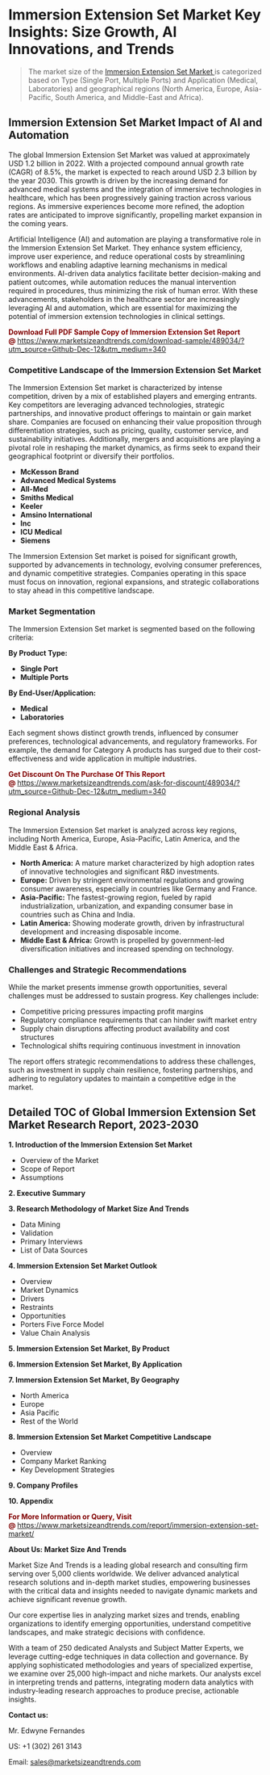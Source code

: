 <H1>Immersion Extension Set Market Key Insights: Size Growth, AI Innovations, and Trends</H1><blockquote><p>The market size of the <a href="https://www.marketsizeandtrends.com/download-sample/489034/?utm_source=Github-Dec-12&amp;utm_medium=340" target="_blank">Immersion Extension Set Market </a>is categorized based on Type (Single Port, Multiple Ports) and Application (Medical, Laboratories) and geographical regions (North America, Europe, Asia-Pacific, South America, and Middle-East and Africa).</p></blockquote><p><h2>Immersion Extension Set Market Impact of AI and Automation</h2><p>The global Immersion Extension Set Market was valued at approximately USD 1.2 billion in 2022. With a projected compound annual growth rate (CAGR) of 8.5%, the market is expected to reach around USD 2.3 billion by the year 2030. This growth is driven by the increasing demand for advanced medical systems and the integration of immersive technologies in healthcare, which has been progressively gaining traction across various regions. As immersive experiences become more refined, the adoption rates are anticipated to improve significantly, propelling market expansion in the coming years.</p><p>Artificial Intelligence (AI) and automation are playing a transformative role in the Immersion Extension Set Market. They enhance system efficiency, improve user experience, and reduce operational costs by streamlining workflows and enabling adaptive learning mechanisms in medical environments. AI-driven data analytics facilitate better decision-making and patient outcomes, while automation reduces the manual intervention required in procedures, thus minimizing the risk of human error. With these advancements, stakeholders in the healthcare sector are increasingly leveraging AI and automation, which are essential for maximizing the potential of immersion extension technologies in clinical settings.</p></p><p><strong><span style="color: #800000;">Download Full PDF Sample Copy of Immersion Extension Set Report @</span>&nbsp;</strong><a href="https://www.marketsizeandtrends.com/download-sample/489034/?utm_source=Github-Dec-12&amp;utm_medium=340">https://www.marketsizeandtrends.com/download-sample/489034/?utm_source=Github-Dec-12&amp;utm_medium=340</a></p><h3>Competitive Landscape of the Immersion Extension Set Market</h3><p>The Immersion Extension Set market is characterized by intense competition, driven by a mix of established players and emerging entrants. Key competitors are leveraging advanced technologies, strategic partnerships, and innovative product offerings to maintain or gain market share. Companies are focused on enhancing their value proposition through differentiation strategies, such as pricing, quality, customer service, and sustainability initiatives. Additionally, mergers and acquisitions are playing a pivotal role in reshaping the market dynamics, as firms seek to expand their geographical footprint or diversify their portfolios.</p><p><strong><p><ul><li>McKesson Brand </li><li> Advanced Medical Systems </li><li> All-Med </li><li> Smiths Medical </li><li> Keeler </li><li> Amsino International </li><li> Inc </li><li> ICU Medical </li><li> Siemens</p></li></ul></p></strong></p><p>The Immersion Extension Set market is poised for significant growth, supported by advancements in technology, evolving consumer preferences, and dynamic competitive strategies. Companies operating in this space must focus on innovation, regional expansions, and strategic collaborations to stay ahead in this competitive landscape.</p><h3>Market Segmentation</h3><p>The Immersion Extension Set market is segmented based on the following criteria:</p><p><strong>By Product Type:</strong></p><p><strong><p><ul><li>Single Port </li><li> Multiple Ports</p></li></ul></p></strong></p><p><strong>By End-User/Application:</strong></p><p><strong><p><ul><li>Medical </li><li> Laboratories</p></li></ul></p></strong></p><p>Each segment shows distinct growth trends, influenced by consumer preferences, technological advancements, and regulatory frameworks. For example, the demand for Category A products has surged due to their cost-effectiveness and wide application in multiple industries.</p><p><strong><span style="color: #800000;">Get Discount On The Purchase Of This Report @&nbsp;</span></strong><a href="https://www.marketsizeandtrends.com/ask-for-discount/489034/?utm_source=Github-Dec-12&amp;utm_medium=340">https://www.marketsizeandtrends.com/ask-for-discount/489034/?utm_source=Github-Dec-12&amp;utm_medium=340</a></p><h3>Regional Analysis</h3><p>The Immersion Extension Set market is analyzed across key regions, including North America, Europe, Asia-Pacific, Latin America, and the Middle East &amp; Africa.</p><ul><li><strong>North America:</strong> A mature market characterized by high adoption rates of innovative technologies and significant R&amp;D investments.</li><li><strong>Europe:</strong> Driven by stringent environmental regulations and growing consumer awareness, especially in countries like Germany and France.</li><li><strong>Asia-Pacific:</strong> The fastest-growing region, fueled by rapid industrialization, urbanization, and expanding consumer base in countries such as China and India.</li><li><strong>Latin America:</strong> Showing moderate growth, driven by infrastructural development and increasing disposable income.</li><li><strong>Middle East &amp; Africa:</strong> Growth is propelled by government-led diversification initiatives and increased spending on technology.</li></ul><h3>Challenges and Strategic Recommendations</h3><p>While the market presents immense growth opportunities, several challenges must be addressed to sustain progress. Key challenges include:</p><ul><li>Competitive pricing pressures impacting profit margins</li><li>Regulatory compliance requirements that can hinder swift market entry</li><li>Supply chain disruptions affecting product availability and cost structures</li><li>Technological shifts requiring continuous investment in innovation</li></ul><p>The report offers strategic recommendations to address these challenges, such as investment in supply chain resilience, fostering partnerships, and adhering to regulatory updates to maintain a competitive edge in the market.</p><h2>Detailed TOC of Global Immersion Extension Set Market Research Report, 2023-2030</h2><p><strong>1. Introduction of the Immersion Extension Set Market</strong></p><ul><li>Overview of the Market</li><li>Scope of Report</li><li>Assumptions&nbsp;</li></ul><p><strong>2. Executive Summary</strong></p><p><strong>3. Research Methodology of <strong>Market Size And Trends</strong></strong></p><ul><li>Data Mining</li><li>Validation</li><li>Primary Interviews</li><li>List of Data Sources&nbsp;</li></ul><p><strong>4. Immersion Extension Set Market Outlook</strong></p><ul><li>Overview</li><li>Market Dynamics</li><li>Drivers</li><li>Restraints</li><li>Opportunities</li><li>Porters Five Force Model</li><li>Value Chain Analysis&nbsp;</li></ul><p><strong>5. Immersion Extension Set Market, By Product</strong></p><p><strong>6. Immersion Extension Set Market, By Application</strong></p><p><strong>7. Immersion Extension Set Market, By Geography</strong></p><ul><li>North America</li><li>Europe</li><li>Asia Pacific</li><li>Rest of the World&nbsp;</li></ul><p><strong>8. Immersion Extension Set Market Competitive Landscape</strong></p><ul><li>Overview</li><li>Company Market Ranking</li><li>Key Development Strategies&nbsp;</li></ul><p><strong>9. Company Profiles</strong></p><p><strong>10. Appendix</strong></p><p><strong><span style="color: #800000;">For More Information or Query, Visit @&nbsp;</span></strong><a href="https://www.marketsizeandtrends.com/report/immersion-extension-set-market/">https://www.marketsizeandtrends.com/report/immersion-extension-set-market/</a></p><p></p><p><strong>About Us:&nbsp;Market Size And Trends</strong></p><p>Market Size And Trends&nbsp;is a leading global research and consulting firm serving over 5,000 clients worldwide. We deliver advanced analytical research solutions and in-depth market studies, empowering businesses with the critical data and insights needed to navigate dynamic markets and achieve significant revenue growth.</p><p>Our core expertise lies in analyzing market sizes and trends, enabling organizations to identify emerging opportunities, understand competitive landscapes, and make strategic decisions with confidence.</p><p>With a team of 250 dedicated Analysts and Subject Matter Experts, we leverage cutting-edge techniques in data collection and governance. By applying sophisticated methodologies and years of specialized expertise, we examine over 25,000 high-impact and niche markets. Our analysts excel in interpreting trends and patterns, integrating modern data analytics with industry-leading research approaches to produce precise, actionable insights.</p><p><strong>Contact us:</strong></p><p>Mr. Edwyne Fernandes</p><p>US: +1 (302) 261 3143</p><p>Email: <a href="mailto:sales@marketsizeandtrends.com">sales@marketsizeandtrends.com</a>&nbsp;</p>
